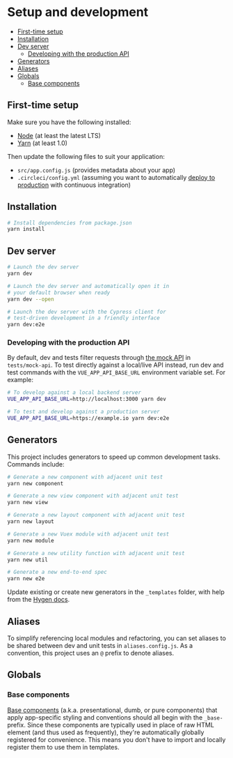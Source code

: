 # Setup and development

* [First-time setup](#first-time-setup)
* [Installation](#installation)
* [Dev server](#dev-server)
  * [Developing with the production API](#developing-with-the-production-api)
* [Generators](#generators)
* [Aliases](#aliases)
* [Globals](#globals)
  * [Base components](#base-components)

## First-time setup

Make sure you have the following installed:

* [Node](https://nodejs.org/en/) (at least the latest LTS)
* [Yarn](https://yarnpkg.com/lang/en/docs/install/) (at least 1.0)

Then update the following files to suit your application:

* `src/app.config.js` (provides metadata about your app)
* `.circleci/config.yml` (assuming you want to automatically [deploy to production](production.md) with continuous integration)

## Installation

```sh
# Install dependencies from package.json
yarn install
```

## Dev server

```sh
# Launch the dev server
yarn dev

# Launch the dev server and automatically open it in
# your default browser when ready
yarn dev --open

# Launch the dev server with the Cypress client for
# test-driven development in a friendly interface
yarn dev:e2e
```

### Developing with the production API

By default, dev and tests filter requests through [the mock API](#the-mock-api) in `tests/mock-api`. To test directly against a local/live API instead, run dev and test commands with the `VUE_APP_API_BASE_URL` environment variable set. For example:

```sh
# To develop against a local backend server
VUE_APP_API_BASE_URL=http://localhost:3000 yarn dev

# To test and develop against a production server
VUE_APP_API_BASE_URL=https://example.io yarn dev:e2e
```

## Generators

This project includes generators to speed up common development tasks. Commands include:

```sh
# Generate a new component with adjacent unit test
yarn new component

# Generate a new view component with adjacent unit test
yarn new view

# Generate a new layout component with adjacent unit test
yarn new layout

# Generate a new Vuex module with adjacent unit test
yarn new module

# Generate a new utility function with adjacent unit test
yarn new util

# Generate a new end-to-end spec
yarn new e2e
```

Update existing or create new generators in the `_templates` folder, with help from the [Hygen docs](http://www.hygen.io/).

## Aliases

To simplify referencing local modules and refactoring, you can set aliases to be shared between dev and unit tests in `aliases.config.js`. As a convention, this project uses an `@` prefix to denote aliases.

## Globals

### Base components

[Base components](https://vuejs.org/v2/style-guide/#Base-component-names-strongly-recommended) (a.k.a. presentational, dumb, or pure components) that apply app-specific styling and conventions should all begin with the `_base-` prefix. Since these components are typically used in place of raw HTML element (and thus used as frequently), they're automatically globally registered for convenience. This means you don't have to import and locally register them to use them in templates.
